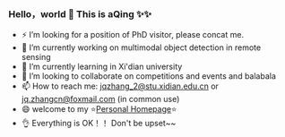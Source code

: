 ### Hello，world 👋 This is aQing ✨✨
  
- ⚡ I’m looking for a position of PhD visitor, please concat me.
- 🔭 I’m currently working on multimodal object detection in remote sensing
- 🌱 I’m currently learning in Xi'dian university
- 👯 I’m looking to collaborate on competitions and events and balabala
- 📫 How to reach me: jqzhang_2@stu.xidian.edu.cn or jq.zhangcn@foxmail.com (in common use)
- 😄 welcome to my ⭐[Personal Homepage](https://icey-zhang.github.io)⭐
- 👌 Everything is OK！！ Don't be upset~~





<!--
**icey-zhang/icey-zhang** is a ✨ _special_ ✨ repository because its `README.md` (this file) appears on your GitHub profile.

Here are some ideas to get you started:

- 🔭 I’m currently working on ...
- 🌱 I’m currently learning ...
- 👯 I’m looking to collaborate on ...
- 🤔 I’m looking for help with ...
- 💬 Ask me about ...
- 📫 How to reach me: ...
- 😄 Pronouns: ...
- ⚡ Fun fact: ...
-->




